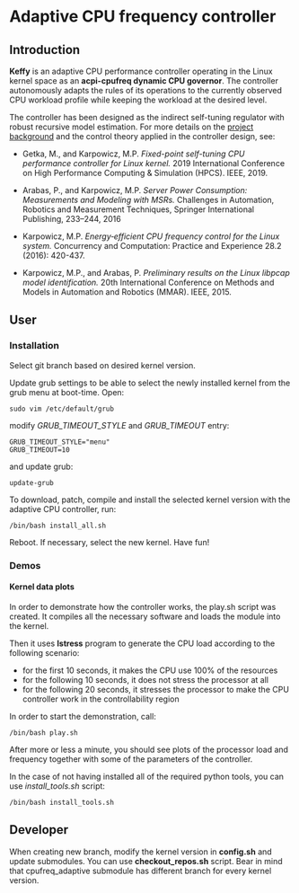# Adaptive CPU frequency controller

## Introduction


**Keffy** is an adaptive CPU performance controller operating in the Linux kernel 
space as an **acpi-cpufreq dynamic CPU governor**. The controller autonomously 
adapts the rules of its operations to the currently observed CPU workload 
profile while keeping the workload at the desired level.

The controller has been designed as the indirect self-tuning regulator with 
robust recursive model estimation. For more details on the [project background](https://www.researchgate.net/publication/335110363_Fixed-point_self-tuning_CPU_performance_controller_for_Linux_kernel)
and the control theory applied in the controller design, see:

* Getka, M., and Karpowicz, M.P. *Fixed-point self-tuning CPU performance controller for Linux kernel.* 2019 International Conference on High Performance Computing & Simulation (HPCS). IEEE, 2019.
 
* Arabas, P., and Karpowicz, M.P. *Server Power Consumption: Measurements and Modeling with MSRs.* Challenges in Automation, Robotics and Measurement Techniques, Springer International Publishing, 233–244, 2016 

* Karpowicz, M.P. *Energy‐efficient CPU frequency control for the Linux system.* Concurrency and Computation: Practice and Experience 28.2 (2016): 420-437.

* Karpowicz, M.P., and Arabas, P. *Preliminary results on the Linux libpcap model identification.* 20th International Conference on Methods and Models in Automation and Robotics (MMAR). IEEE, 2015.



## User

### Installation

Select git branch based on desired kernel version.

Update grub settings to be able to select the newly installed kernel from the grub menu at boot-time. Open:
```
sudo vim /etc/default/grub
```
modify *GRUB_TIMEOUT_STYLE* and *GRUB_TIMEOUT* entry:
```
GRUB_TIMEOUT_STYLE="menu"
GRUB_TIMEOUT=10
```
and update grub:
```
update-grub
```

To download, patch, compile and install the selected kernel version with the adaptive CPU controller, run:
```
/bin/bash install_all.sh
```

Reboot. If necessary, select the new kernel. Have fun!


### Demos

#### Kernel data plots

In order to demonstrate how the controller works, the play.sh script was created.
It compiles all the necessary software and loads the module into the kernel.

Then it uses **lstress** program to generate the CPU load according to the following scenario:
* for the first 10 seconds, it makes the CPU use 100% of the resources
* for the following 10 seconds, it does not stress the processor at all
* for the following 20 seconds, it stresses the processor to make the CPU
	controller work in the controllability region

In order to start the demonstration, call:
```
/bin/bash play.sh
```

After more or less a minute, you should see plots of the processor load and
frequency together with some of the parameters of the controller.

In the case of not having installed all of the required python tools,
you can use *install_tools.sh* script:
```
/bin/bash install_tools.sh
```


## Developer

When creating new branch, modify the kernel version in **config.sh** and update
submodules. You can use **checkout_repos.sh** script. Bear in mind that
cpufreq_adaptive submodule has different branch for every kernel version.


